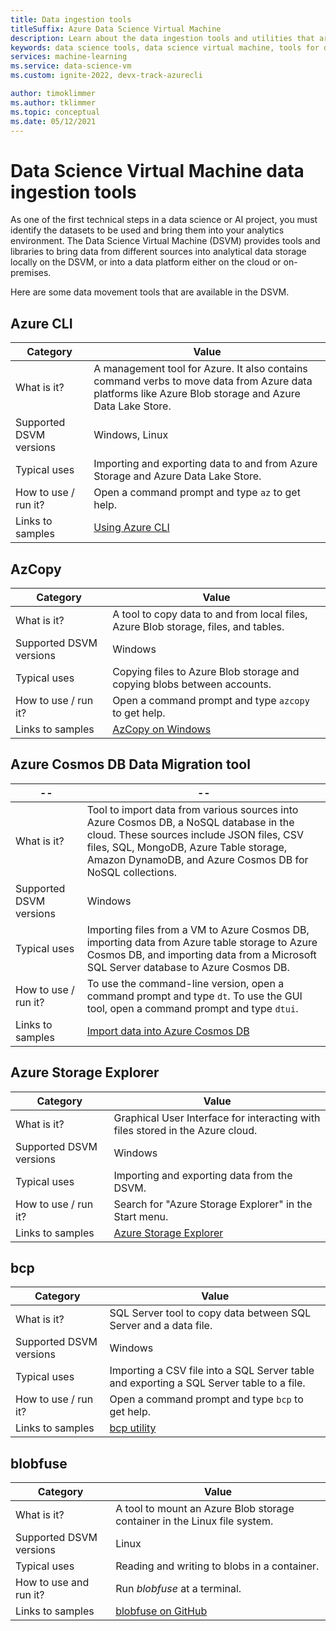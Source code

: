 ```yaml
---
title: Data ingestion tools
titleSuffix: Azure Data Science Virtual Machine 
description: Learn about the data ingestion tools and utilities that are preinstalled on the Data Science Virtual Machine.
keywords: data science tools, data science virtual machine, tools for data science, linux data science
services: machine-learning
ms.service: data-science-vm
ms.custom: ignite-2022, devx-track-azurecli

author: timoklimmer
ms.author: tklimmer
ms.topic: conceptual
ms.date: 05/12/2021
---
```


# Data Science Virtual Machine data ingestion tools

As one of the first technical steps in a data science or AI project, you must identify the datasets to be used and bring them into your analytics environment. The Data Science Virtual Machine (DSVM) provides tools and libraries to bring data from different sources into analytical data storage locally on the DSVM, or into a data platform either on the cloud or on-premises.

Here are some data movement tools that are available in the DSVM.

## Azure CLI

| Category | Value |
|--|--|
| What is it? | A management tool for Azure. It also contains command verbs to move data from Azure data platforms like Azure Blob storage and Azure Data Lake Store. |
| Supported DSVM versions | Windows, Linux |
| Typical uses | Importing and exporting data to and from Azure Storage and Azure Data Lake Store. |
| How to use / run it? | Open a command prompt and type `az` to get help. |
| Links to samples | [Using Azure CLI](/cli/azure) |


## AzCopy

| Category | Value |
|--|--|
| What is it? | A tool to copy data to and from local files, Azure Blob storage, files, and tables. |
| Supported DSVM versions | Windows |
| Typical uses | Copying files to Azure Blob storage and copying blobs between accounts. |
| How to use / run it? | Open a command prompt and type `azcopy` to get help. |
| Links to samples | [AzCopy on Windows](../../storage/common/storage-use-azcopy-v10.md) |


## Azure Cosmos DB Data Migration tool

|--|--|
| ------------- | ------------- |
| What is it? | Tool to import data from various sources into Azure Cosmos DB, a NoSQL database in the cloud. These sources include JSON files, CSV files, SQL, MongoDB, Azure Table storage, Amazon DynamoDB, and Azure Cosmos DB for NoSQL collections. |
| Supported DSVM versions | Windows |
| Typical uses | Importing files from a VM to Azure Cosmos DB, importing data from Azure table storage to Azure Cosmos DB, and importing data from a Microsoft SQL Server database to Azure Cosmos DB. |
| How to use / run it? | To use the command-line version, open a command prompt and type `dt`. To use the GUI tool, open a command prompt and type `dtui`. |
| Links to samples | [Import data into Azure Cosmos DB](../../cosmos-db/import-data.md) |

## Azure Storage Explorer

| Category | Value |
|--|--|
| What is it? | Graphical User Interface for interacting with files stored in the Azure cloud. |
| Supported DSVM versions | Windows |
| Typical uses | Importing and exporting data from the DSVM. |
| How to use / run it? | Search for "Azure Storage Explorer" in the Start menu. |
| Links to samples | [Azure Storage Explorer](vm-do-ten-things.md#access-azure-data-and-analytics-services) |

## bcp

| Category | Value |
|--|--|
| What is it? | SQL Server tool to copy data between SQL Server and a data file. |
| Supported DSVM versions | Windows |
| Typical uses | Importing a CSV file into a SQL Server table and exporting a SQL Server table to a file. |
| How to use / run it? | Open a command prompt and type `bcp` to get help. |
| Links to samples | [bcp utility](/sql/tools/bcp-utility) |

## blobfuse

| Category | Value |
|--|--|
| What is it? | A tool to mount an Azure Blob storage container in the Linux file system. |
| Supported DSVM versions | Linux |
| Typical uses | Reading and writing to blobs in a container. |
| How to use and run it? | Run _blobfuse_ at a terminal. |
| Links to samples | [blobfuse on GitHub](https://github.com/Azure/azure-storage-fuse) |
